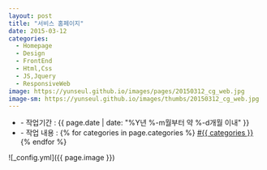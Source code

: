 ```yaml
---
layout: post
title: "서비스 홈페이지"
date: 2015-03-12
categories:
  - Homepage
  - Design
  - FrontEnd
  - Html,Css
  - JS,Jquery
  - ResponsiveWeb
image: https://yunseul.github.io/images/pages/20150312_cg_web.jpg
image-sm: https://yunseul.github.io/images/thumbs/20150312_cg_web.jpg
---
```


<ul class="inform">
	<li class="preview__date" itemprop="datePublished" datetime="{{ page.date | date_to_xmlschema }}">- 작업기간 : {{ page.date | date: "%Y년 %-m월부터 약 %-d개월 이내" }}</li>
	<li class="preview__catetory" itemprop="catetory">- 작업 내용 :
		{% for categories in page.categories %}
           <a href="/category/{{ categories }}/">#{{ categories }}</a>     
      	{% endfor %}</li>
</ul>

![_config.yml]({{ page.image }})


